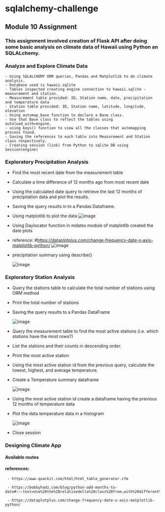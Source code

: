 # sqlalchemy-challenge
## Module 10 Assignment 

### This assignment involved creation of Flask API after doing some basic analysis on climate data of Hawaii using Python an SQLALchemy. 

### Analyze and Explore Climate Data
    - Using SQLALCHEMY ORM queries, Pandas and Matplotlib to do climate analysis.
    - Database used is hawaii.sqlite
    - Tables inspected creating engine connection to hawaii.sqlite - measurement and station.
    - Measurement table provided: ID, Station name, date, precipitation and temperature data
    - Station table provided: ID, Station name, latitude, longitude, elevation
    - Using automap_base function to declare a Base class.
    - Use that Base class to reflect the tables using autoload_with=engine.
    - using keys() function to view all the classes that automapping process found.
    - Saving the references to each table into Measurement and Station class respectively. 
    - Creating session (link) from Python to sqlite DB using Session(engine)
    

### Exploratory Precipitation Analysis

   - Find the most recent date from the measurement table
   - Calculate a time difference of 12 months ago from most recent date  
   - Using the calculated date query to retrieve the last 12 months of precipitation data and plot the results.
   - Saving the query results in to a Pandas Dataframe. 
   - Using matplotlib to plot the data
    ![image](https://github.com/BijoyetaK/sqlalchemy-challenge/assets/126313924/81647ecd-0c06-4bbe-8a84-dea61a02ef01)
         
   - Using Daylocator function in mdates module of matplotlib created the date plots
   - reference: #https://dataplotplus.com/change-frequency-date-x-axis-matplotlib-python/
   ![image](https://github.com/BijoyetaK/sqlalchemy-challenge/assets/126313924/37cb4778-9555-41d4-9d98-725c75d19033)         
   - precipitation summary using describe()
   
      ![image](https://github.com/BijoyetaK/sqlalchemy-challenge/assets/126313924/4f26b509-05a6-4fa7-a37e-fcb7b08baf04)
   

### Exploratory Station Analysis

   - Query the stations table to calculate the total number of stations using ORM method
   - Print the total number of stations
   - Saving the query results to a Pandas DataFrame
   
       ![image](https://github.com/BijoyetaK/sqlalchemy-challenge/assets/126313924/fe2214da-6cb8-4269-9b95-6ec1ff5b8019)
         
   - Query the measurement table to find the most active stations (i.e. which stations have the most rows?)
   - List the stations and their counts in descending order.
   - Print the most active station
   - Using the most active station id from the previous query, calculate the lowest, highest, and average temperature.
   - Create a Temperature summary dataframe
   
        ![image](https://github.com/BijoyetaK/sqlalchemy-challenge/assets/126313924/64cb2560-0668-4e01-940f-0af06c53520c)
         
   - Using the most active station id create a dataframe having the previous 12 months of temperature data
   - Plot the data temperature data in a histogram
   
        ![image](https://github.com/BijoyetaK/sqlalchemy-challenge/assets/126313924/d3df90dc-9902-44e8-aada-369ca39ad492)
         
   - Close session

  
   
### Designing Climate App
    
#### Available routes 
    
    

#### references: 
     
     - https://www.quackit.com/html/html_table_generator.cfm
                 
     - https://bobbyhadz.com/blog/python-add-months-to-date#:~:text=Use%20the%20relativedelta%20class%20from,with%20different%20numbers%20of%20days.
     
     - https://dataplotplus.com/change-frequency-date-x-axis-matplotlib-python/
     
     
                 
                 
     
  
